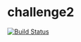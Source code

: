 # challenge2
[![Build Status](https://travis-ci.org/Mastula77/challenge2.svg?branch=ft-edit-redflag)](https://travis-ci.org/Mastula77/challenge2)
